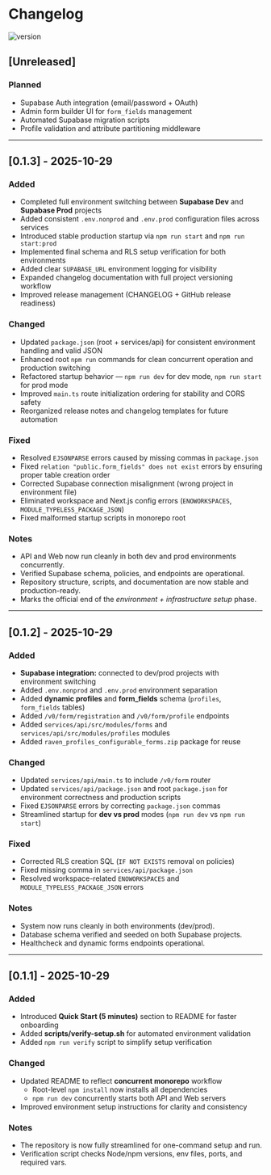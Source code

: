 # Changelog
![version](https://img.shields.io/badge/version-v0.1.3-blue.svg)

## [Unreleased]
### Planned
- Supabase Auth integration (email/password + OAuth)
- Admin form builder UI for `form_fields` management
- Automated Supabase migration scripts
- Profile validation and attribute partitioning middleware

---

## [0.1.3] - 2025-10-29
### Added
- Completed full environment switching between **Supabase Dev** and **Supabase Prod** projects  
- Added consistent `.env.nonprod` and `.env.prod` configuration files across services  
- Introduced stable production startup via `npm run start` and `npm run start:prod`  
- Implemented final schema and RLS setup verification for both environments  
- Added clear `SUPABASE_URL` environment logging for visibility  
- Expanded changelog documentation with full project versioning workflow  
- Improved release management (CHANGELOG + GitHub release readiness)  

### Changed
- Updated `package.json` (root + services/api) for consistent environment handling and valid JSON  
- Enhanced root `npm run` commands for clean concurrent operation and production switching  
- Refactored startup behavior — `npm run dev` for dev mode, `npm run start` for prod mode  
- Improved `main.ts` route initialization ordering for stability and CORS safety  
- Reorganized release notes and changelog templates for future automation  

### Fixed
- Resolved `EJSONPARSE` errors caused by missing commas in `package.json`  
- Fixed `relation "public.form_fields" does not exist` errors by ensuring proper table creation order  
- Corrected Supabase connection misalignment (wrong project in environment file)  
- Eliminated workspace and Next.js config errors (`ENOWORKSPACES`, `MODULE_TYPELESS_PACKAGE_JSON`)  
- Fixed malformed startup scripts in monorepo root  

### Notes
- API and Web now run cleanly in both dev and prod environments concurrently.  
- Verified Supabase schema, policies, and endpoints are operational.  
- Repository structure, scripts, and documentation are now stable and production-ready.  
- Marks the official end of the *environment + infrastructure setup* phase.  

---

## [0.1.2] - 2025-10-29
### Added
- **Supabase integration:** connected to dev/prod projects with environment switching  
- Added `.env.nonprod` and `.env.prod` environment separation  
- Added **dynamic profiles** and **form_fields** schema (`profiles`, `form_fields` tables)  
- Added `/v0/form/registration` and `/v0/form/profile` endpoints  
- Added `services/api/src/modules/forms` and `services/api/src/modules/profiles` modules  
- Added `raven_profiles_configurable_forms.zip` package for reuse  

### Changed
- Updated `services/api/main.ts` to include `/v0/form` router  
- Updated `services/api/package.json` and root `package.json` for environment correctness and production scripts  
- Fixed `EJSONPARSE` errors by correcting `package.json` commas  
- Streamlined startup for **dev vs prod** modes (`npm run dev` vs `npm run start`)  

### Fixed
- Corrected RLS creation SQL (`IF NOT EXISTS` removal on policies)  
- Fixed missing comma in `services/api/package.json`  
- Resolved workspace-related `ENOWORKSPACES` and `MODULE_TYPELESS_PACKAGE_JSON` errors  

### Notes
- System now runs cleanly in both environments (dev/prod).  
- Database schema verified and seeded on both Supabase projects.  
- Healthcheck and dynamic forms endpoints operational.

---

## [0.1.1] - 2025-10-29
### Added
- Introduced **Quick Start (5 minutes)** section to README for faster onboarding
- Added **scripts/verify-setup.sh** for automated environment validation
- Added `npm run verify` script to simplify setup verification

### Changed
- Updated README to reflect **concurrent monorepo** workflow
  - Root-level `npm install` now installs all dependencies
  - `npm run dev` concurrently starts both API and Web servers
- Improved environment setup instructions for clarity and consistency

### Notes
- The repository is now fully streamlined for one-command setup and run.
- Verification script checks Node/npm versions, env files, ports, and required vars.
